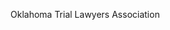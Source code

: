 ﻿---
fname: 'Alicia'
lname: 'Littlefield'
id: 483
published: false
layout: judge-bio
---
Oklahoma Trial Lawyers Association
